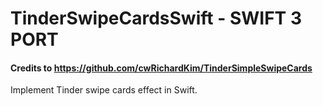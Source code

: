 TinderSwipeCardsSwift - SWIFT 3 PORT
======

#### Credits to https://github.com/cwRichardKim/TinderSimpleSwipeCards

Implement Tinder swipe cards effect in Swift.
